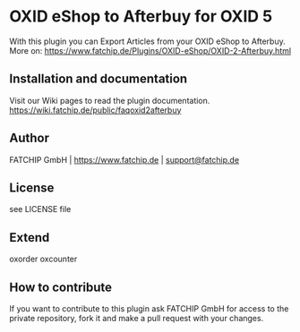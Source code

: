 # OXID eShop to Afterbuy for OXID 5
With this plugin you can Export Articles from your OXID eShop to Afterbuy.  
More on: https://www.fatchip.de/Plugins/OXID-eShop/OXID-2-Afterbuy.html

## Installation and documentation

Visit our Wiki pages to read the plugin documentation.    
https://wiki.fatchip.de/public/faqoxid2afterbuy

## Author
FATCHIP GmbH | https://www.fatchip.de | support@fatchip.de

## License
see LICENSE file

## Extend
oxorder
oxcounter

## How to contribute
If you want to contribute to this plugin ask FATCHIP GmbH for access to the private repository, fork it and make a pull request with your changes.
